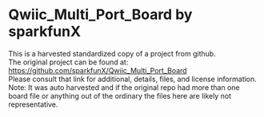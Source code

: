 
# Qwiic_Multi_Port_Board by sparkfunX  
This is a harvested standardized copy of a project from github.  
The original project can be found at:  
https://github.com/sparkfunX/Qwiic_Multi_Port_Board  
Please consult that link for additional, details, files, and license information.  
Note: It was auto harvested and if the original repo had more than one board file or anything out of the ordinary the files here are likely not representative.  
    